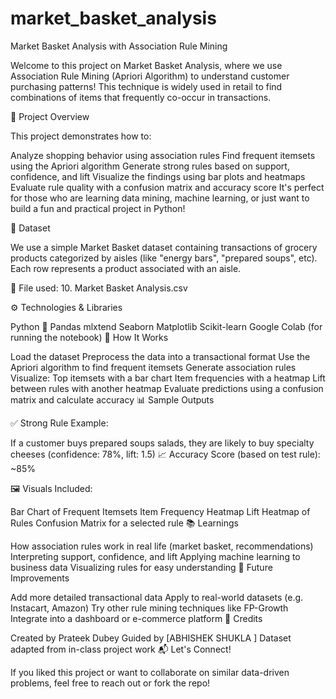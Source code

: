 # market_basket_analysis
Market Basket Analysis with Association Rule Mining

Welcome to this project on Market Basket Analysis, where we use Association Rule Mining (Apriori Algorithm) to understand customer purchasing patterns! This technique is widely used in retail to find combinations of items that frequently co-occur in transactions.

📌 Project Overview

This project demonstrates how to:

Analyze shopping behavior using association rules
Find frequent itemsets using the Apriori algorithm
Generate strong rules based on support, confidence, and lift
Visualize the findings using bar plots and heatmaps
Evaluate rule quality with a confusion matrix and accuracy score
It's perfect for those who are learning data mining, machine learning, or just want to build a fun and practical project in Python!

📁 Dataset

We use a simple Market Basket dataset containing transactions of grocery products categorized by aisles (like "energy bars", "prepared soups", etc). Each row represents a product associated with an aisle.

📄 File used: 10. Market Basket Analysis.csv

⚙️ Technologies & Libraries

Python 🐍
Pandas
mlxtend
Seaborn
Matplotlib
Scikit-learn
Google Colab (for running the notebook)
🚀 How It Works

Load the dataset
Preprocess the data into a transactional format
Use the Apriori algorithm to find frequent itemsets
Generate association rules
Visualize:
Top itemsets with a bar chart
Item frequencies with a heatmap
Lift between rules with another heatmap
Evaluate predictions using a confusion matrix and calculate accuracy
📊 Sample Outputs

✅ Strong Rule Example:

If a customer buys prepared soups salads, they are likely to buy specialty cheeses (confidence: 78%, lift: 1.5)
📈 Accuracy Score (based on test rule): ~85%

🖼️ Visuals Included:

Bar Chart of Frequent Itemsets
Item Frequency Heatmap
Lift Heatmap of Rules
Confusion Matrix for a selected rule
📚 Learnings

How association rules work in real life (market basket, recommendations)
Interpreting support, confidence, and lift
Applying machine learning to business data
Visualizing rules for easy understanding
🧠 Future Improvements

Add more detailed transactional data
Apply to real-world datasets (e.g. Instacart, Amazon)
Try other rule mining techniques like FP-Growth
Integrate into a dashboard or e-commerce platform
🙌 Credits

Created by Prateek Dubey
Guided by [ABHISHEK SHUKLA ]
Dataset adapted from in-class project work
📬 Let's Connect!

If you liked this project or want to collaborate on similar data-driven problems, feel free to reach out or fork the repo!


